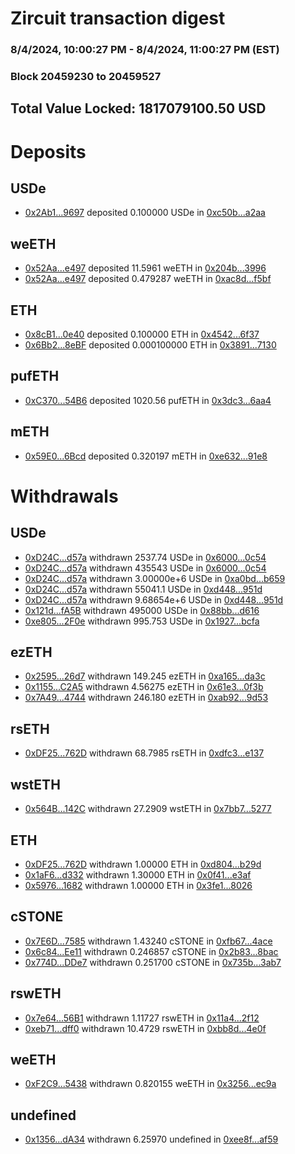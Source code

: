 # Zircuit transaction digest
### 8/4/2024, 10:00:27 PM - 8/4/2024, 11:00:27 PM (EST)
### Block 20459230 to 20459527

## Total Value Locked: 1817079100.50 USD

# Deposits
## USDe
- [0x2Ab1...9697](https://etherscan.io/address/0x2Ab173ada010A29dE3C312eDc0D6D39608C69697) deposited 0.100000 USDe in [0xc50b...a2aa](https://etherscan.io/tx/0x2Ab173ada010A29dE3C312eDc0D6D39608C69697)
## weETH
- [0x52Aa...e497](https://etherscan.io/address/0x52Aa899454998Be5b000Ad077a46Bbe360F4e497) deposited 11.5961 weETH in [0x204b...3996](https://etherscan.io/tx/0x52Aa899454998Be5b000Ad077a46Bbe360F4e497)
- [0x52Aa...e497](https://etherscan.io/address/0x52Aa899454998Be5b000Ad077a46Bbe360F4e497) deposited 0.479287 weETH in [0xac8d...f5bf](https://etherscan.io/tx/0x52Aa899454998Be5b000Ad077a46Bbe360F4e497)
## ETH
- [0x8cB1...0e40](https://etherscan.io/address/0x8cB1F920e437791A97443cC81b62476120D30e40) deposited 0.100000 ETH in [0x4542...6f37](https://etherscan.io/tx/0x8cB1F920e437791A97443cC81b62476120D30e40)
- [0x6Bb2...8eBF](https://etherscan.io/address/0x6Bb275953D6297261386A8eAC44db37e8f278eBF) deposited 0.000100000 ETH in [0x3891...7130](https://etherscan.io/tx/0x6Bb275953D6297261386A8eAC44db37e8f278eBF)
## pufETH
- [0xC370...54B6](https://etherscan.io/address/0xC3708f8C576f9B374138D7Cc101978da8ec954B6) deposited 1020.56 pufETH in [0x3dc3...6aa4](https://etherscan.io/tx/0xC3708f8C576f9B374138D7Cc101978da8ec954B6)
## mETH
- [0x59E0...6Bcd](https://etherscan.io/address/0x59E0F1E5817d70B7c6583DCfa688DbaF9D1f6Bcd) deposited 0.320197 mETH in [0xe632...91e8](https://etherscan.io/tx/0x59E0F1E5817d70B7c6583DCfa688DbaF9D1f6Bcd)
# Withdrawals
## USDe
- [0xD24C...d57a](https://etherscan.io/address/0xD24Cfe2d0fa81369ca6291c28ac5426e16B6d57a) withdrawn 2537.74 USDe in [0x6000...0c54](https://etherscan.io/tx/0xD24Cfe2d0fa81369ca6291c28ac5426e16B6d57a)
- [0xD24C...d57a](https://etherscan.io/address/0xD24Cfe2d0fa81369ca6291c28ac5426e16B6d57a) withdrawn 435543 USDe in [0x6000...0c54](https://etherscan.io/tx/0xD24Cfe2d0fa81369ca6291c28ac5426e16B6d57a)
- [0xD24C...d57a](https://etherscan.io/address/0xD24Cfe2d0fa81369ca6291c28ac5426e16B6d57a) withdrawn 3.00000e+6 USDe in [0xa0bd...b659](https://etherscan.io/tx/0xD24Cfe2d0fa81369ca6291c28ac5426e16B6d57a)
- [0xD24C...d57a](https://etherscan.io/address/0xD24Cfe2d0fa81369ca6291c28ac5426e16B6d57a) withdrawn 55041.1 USDe in [0xd448...951d](https://etherscan.io/tx/0xD24Cfe2d0fa81369ca6291c28ac5426e16B6d57a)
- [0xD24C...d57a](https://etherscan.io/address/0xD24Cfe2d0fa81369ca6291c28ac5426e16B6d57a) withdrawn 9.68654e+6 USDe in [0xd448...951d](https://etherscan.io/tx/0xD24Cfe2d0fa81369ca6291c28ac5426e16B6d57a)
- [0x121d...fA5B](https://etherscan.io/address/0x121df6Cf9D35C240aa191Dc045e24b4f4Ef4fA5B) withdrawn 495000 USDe in [0x88bb...d616](https://etherscan.io/tx/0x121df6Cf9D35C240aa191Dc045e24b4f4Ef4fA5B)
- [0xe805...2F0e](https://etherscan.io/address/0xe8055C3ddEcBA9aEBe394D8fA33cCE8705B82F0e) withdrawn 995.753 USDe in [0x1927...bcfa](https://etherscan.io/tx/0xe8055C3ddEcBA9aEBe394D8fA33cCE8705B82F0e)
## ezETH
- [0x2595...26d7](https://etherscan.io/address/0x25953c127efD1E15f4d2be82b753d49b12d626d7) withdrawn 149.245 ezETH in [0xa165...da3c](https://etherscan.io/tx/0x25953c127efD1E15f4d2be82b753d49b12d626d7)
- [0x1155...C2A5](https://etherscan.io/address/0x1155FA5434125035DBA13D4B42cc3F3F6dBDC2A5) withdrawn 4.56275 ezETH in [0x61e3...0f3b](https://etherscan.io/tx/0x1155FA5434125035DBA13D4B42cc3F3F6dBDC2A5)
- [0x7A49...4744](https://etherscan.io/address/0x7A493Be5c2ce014cD049Bf178a1ac0Db1B434744) withdrawn 246.180 ezETH in [0xab92...9d53](https://etherscan.io/tx/0x7A493Be5c2ce014cD049Bf178a1ac0Db1B434744)
## rsETH
- [0xDF25...762D](https://etherscan.io/address/0xDF25Bf99ca43df527093588A6FA2AeE7D484762D) withdrawn 68.7985 rsETH in [0xdfc3...e137](https://etherscan.io/tx/0xDF25Bf99ca43df527093588A6FA2AeE7D484762D)
## wstETH
- [0x564B...142C](https://etherscan.io/address/0x564B31Fe75510a1ADB311AeCE4FAa63346Ed142C) withdrawn 27.2909 wstETH in [0x7bb7...5277](https://etherscan.io/tx/0x564B31Fe75510a1ADB311AeCE4FAa63346Ed142C)
## ETH
- [0xDF25...762D](https://etherscan.io/address/0xDF25Bf99ca43df527093588A6FA2AeE7D484762D) withdrawn 1.00000 ETH in [0xd804...b29d](https://etherscan.io/tx/0xDF25Bf99ca43df527093588A6FA2AeE7D484762D)
- [0x1aF6...d332](https://etherscan.io/address/0x1aF6b4d8825392A9f40A369a4F646880a08Dd332) withdrawn 1.30000 ETH in [0x0f41...e3af](https://etherscan.io/tx/0x1aF6b4d8825392A9f40A369a4F646880a08Dd332)
- [0x5976...1682](https://etherscan.io/address/0x59760c513d078c25BfC4E29C02b7C17f57e51682) withdrawn 1.00000 ETH in [0x3fe1...8026](https://etherscan.io/tx/0x59760c513d078c25BfC4E29C02b7C17f57e51682)
## cSTONE
- [0x7E6D...7585](https://etherscan.io/address/0x7E6DE71c9b6689C04CC25D39db35dcB2004C7585) withdrawn 1.43240 cSTONE in [0xfb67...4ace](https://etherscan.io/tx/0x7E6DE71c9b6689C04CC25D39db35dcB2004C7585)
- [0x6c84...Ee11](https://etherscan.io/address/0x6c84fB26344adB5eA68878811171Ba8aBD32Ee11) withdrawn 0.246857 cSTONE in [0x2b83...8bac](https://etherscan.io/tx/0x6c84fB26344adB5eA68878811171Ba8aBD32Ee11)
- [0x774D...DDe7](https://etherscan.io/address/0x774Dd6516f6867100aE8B7e6871f40130E9BDDe7) withdrawn 0.251700 cSTONE in [0x735b...3ab7](https://etherscan.io/tx/0x774Dd6516f6867100aE8B7e6871f40130E9BDDe7)
## rswETH
- [0x7e64...56B1](https://etherscan.io/address/0x7e64D0E44d477FA57D4ED7979760bB0C4eE556B1) withdrawn 1.11727 rswETH in [0x11a4...2f12](https://etherscan.io/tx/0x7e64D0E44d477FA57D4ED7979760bB0C4eE556B1)
- [0xeb71...dff0](https://etherscan.io/address/0xeb717D5B0A10339777A37D954BB8D0809F78dff0) withdrawn 10.4729 rswETH in [0xbb8d...4e0f](https://etherscan.io/tx/0xeb717D5B0A10339777A37D954BB8D0809F78dff0)
## weETH
- [0xF2C9...5438](https://etherscan.io/address/0xF2C997Ae976cb5e4008Fe650AfC01e78d2005438) withdrawn 0.820155 weETH in [0x3256...ec9a](https://etherscan.io/tx/0xF2C997Ae976cb5e4008Fe650AfC01e78d2005438)
## undefined
- [0x1356...dA34](https://etherscan.io/address/0x1356fC9538062Cb04e2f8D938168D52F063cdA34) withdrawn 6.25970 undefined in [0xee8f...af59](https://etherscan.io/tx/0x1356fC9538062Cb04e2f8D938168D52F063cdA34)
